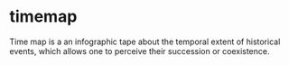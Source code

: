 # timemap
Time map is a an infographic tape about the temporal extent of historical events, which allows one to perceive their succession or coexistence.
